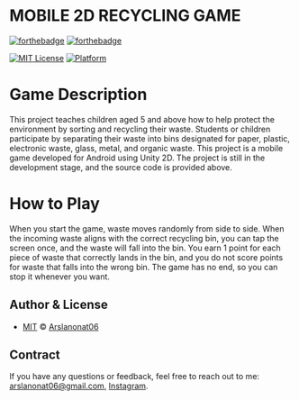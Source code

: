 # MOBILE 2D RECYCLING GAME

[![forthebadge](https://forthebadge.com/images/badges/powered-by-black-magic.svg)](https://forthebadge.com) [![forthebadge](https://forthebadge.com/images/badges/built-with-love.svg)](https://forthebadge.com)

[![MIT License](https://img.shields.io/badge/License-MIT-1f425f.svg)](https://github.com/Arslanonat06/2D-RECYCLING-GAME/blob/main/LICENSE) [![Platform](https://img.shields.io/badge/Platform-Android-1f425f.svg)]()

# Game Description
This project teaches children aged 5 and above how to help protect the environment by sorting and recycling their waste. Students or children participate by separating their waste into bins designated for paper, plastic, electronic waste, glass, metal, and organic waste. This project is a mobile game developed for Android using Unity 2D. The project is still in the development stage, and the source code is provided above.

# How to Play

When you start the game, waste moves randomly from side to side. When the incoming waste aligns with the correct recycling bin, you can tap the screen once, and the waste will fall into the bin. You earn 1 point for each piece of waste that correctly lands in the bin, and you do not score points for waste that falls into the wrong bin. The game has no end, so you can stop it whenever you want.

## Author & License
  
- [MIT](https://github.com/Arslanonat06/2D-RECYCLING-GAME/blob/main/LICENSE) © [Arslanonat06](https://github.com/Arslanonat06/)


## Contract
If you have any questions or feedback, feel free to reach out to me: arslanonat06@gmail.com, [Instagram](https://www.instagram.com/onatarslan/).
